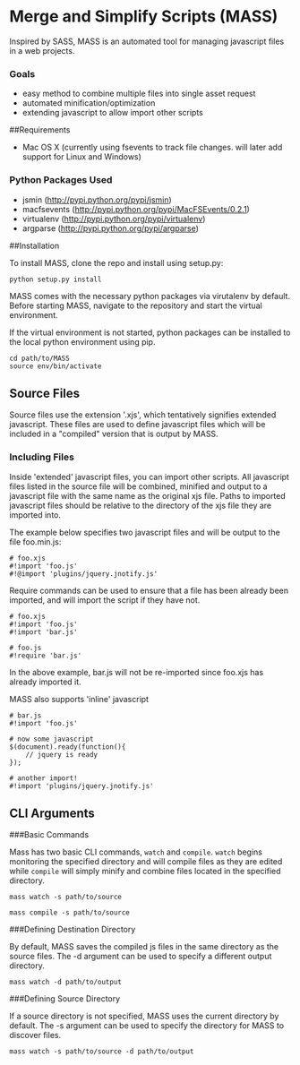 Merge and Simplify Scripts (MASS)
===============================

Inspired by SASS, MASS is an automated tool for managing javascript files in a
web projects.

### Goals

* easy method to combine multiple files into single asset request
* automated minification/optimization
* extending javascript to allow import other scripts

##Requirements

* Mac OS X (currently using fsevents to track file changes.  will later add support for Linux and Windows)

### Python Packages Used
* jsmin (http://pypi.python.org/pypi/jsmin)
* macfsevents (http://pypi.python.org/pypi/MacFSEvents/0.2.1)
* virtualenv (http://pypi.python.org/pypi/virtualenv)
* argparse (http://pypi.python.org/pypi/argparse)

##Installation

To install MASS, clone the repo and install using setup.py:

    python setup.py install

MASS comes with the necessary python packages via virutalenv by default.
Before starting MASS, navigate to the repository and start the virtual
environment.  

If the virtual environment is not started, python packages can be installed to
the local python environment using pip.

    cd path/to/MASS
    source env/bin/activate

## Source Files

Source files use the extension '.xjs', which tentatively signifies extended
javascript.  These files are used to define javascript files which will be
included in a "compiled" version that is output by MASS. 

### Including Files

Inside 'extended' javascript files, you can import other scripts.  All
javascript files listed in the source file will be combined, minified and
output to a javascript file with the same name as the original xjs file. Paths
to imported javascript files should be relative to the directory of the xjs
file they are imported into.

The example below specifies two javascript files and will be output to the file
foo.min.js:

    # foo.xjs
    #!import 'foo.js'
    #!@import 'plugins/jquery.jnotify.js'

Require commands can be used to ensure that a file has been already been
imported, and will import the script if they have not.  

    # foo.xjs
    #!import 'foo.js'
    #!import 'bar.js'

    # foo.js
    #!require 'bar.js' 

In the above example, bar.js will not be re-imported since foo.xjs has already
imported it.

MASS also supports 'inline' javascript

    # bar.js
    #!import 'foo.js'

    # now some javascript 
    $(document).ready(function(){
        // jquery is ready
    });

    # another import!
    #!import 'plugins/jquery.jnotify.js'

## CLI Arguments

###Basic Commands

Mass has two basic CLI commands, `watch` and `compile`.  `watch` begins
monitoring the specified directory and will compile files as they are edited
while `compile` will simply minify and combine files located in the specified
directory.

    mass watch -s path/to/source

    mass compile -s path/to/source

###Defining Destination Directory

By default, MASS saves the compiled js files in the same directory as the
source files.  The -d argument can be used to specify a different output
directory.
    
    mass watch -d path/to/output

###Defining Source Directory

If a source directory is not specified, MASS uses the current directory by
default.  The -s argument can be used to specify the directory for MASS to
discover files.

    mass watch -s path/to/source -d path/to/output
